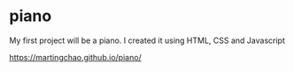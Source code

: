 # piano
My first project will be a piano. I created it using HTML, CSS and Javascript

https://martingchao.github.io/piano/
